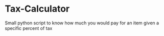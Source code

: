 # Tax-Calculator
Small python script to know how much you would pay for an item given a specific percent of tax
